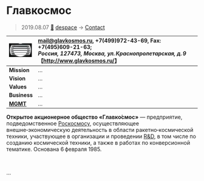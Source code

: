 # Главкосмос
> 2019.08.07 [🚀](../../index/index.md) [despace](../index.md) → [Contact](../contact.md)

|[![](../f/con/g/glavkosmos_logo1_thumb.jpg)](../f/con/g/glavkosmos_logo1.png)|<mail@glavkosmos.ru>, +7(499)972-43-69, Fax: +7(495)609-21-63;<br> *Россия, 127473, Москва, ул. Краснопролетарская, д. 9*<br> 【<http://www.glavkosmos.ru/>】|
|:--|:--|
|**Mission**|…|
|**Vision**|…|
|**Values**|…|
|**Business**|…|
|**[MGMT](../mgmt.md)**|…|

**Открытое акционерное общество «Главко́смос»** — предприятие, подведомственное [Роскосмосу](roskosmos.md), осуществляющее внешне‑экономическую деятельность в области ракетно‑космической техники, участвующее в организации и проведении [R&D](../rnd.md), в том числе по созданию космической техники, а также в работах по конверсионной тематике. Основана 6 февраля 1985.


<p style="page-break-after:always"> </p>

…
